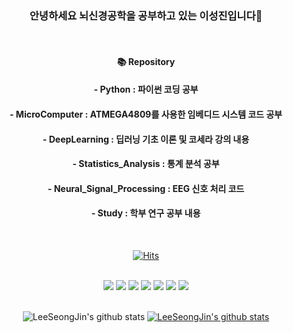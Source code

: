 <div align=center>
  
### 안녕하세요 뇌신경공학을 공부하고 있는 이성진입니다👋  
<br/>

#### 📚 Repository
#### - Python : 파이썬 코딩 공부
#### - MicroComputer : ATMEGA4809를 사용한 임베디드 시스템 코드 공부
#### - DeepLearning : 딥러닝 기초 이론 및 코세라 강의 내용
#### - Statistics_Analysis : 통계 분석 공부
#### - Neural_Signal_Processing : EEG 신호 처리 코드
#### - Study : 학부 연구 공부 내용
<br/>

<!--
**2tjdwls/2tjdwls** is a ✨ _special_ ✨ repository because its `README.md` (this file) appears on your GitHub profile.

Here are some ideas to get you started:

- 🔭 I’m currently working on ...
- 🌱 I’m currently learning ...
- 👯 I’m looking to collaborate on ...
- 🤔 I’m looking for help with ...
- 💬 Ask me about ...
- 📫 How to reach me: ...
- 😄 Pronouns: ...
- ⚡ Fun fact: ...
-->

[![Hits](https://hits.seeyoufarm.com/api/count/incr/badge.svg?url=https%3A%2F%2Fgithub.com%2F2tjdwls&count_bg=%2379C83D&title_bg=%23555555&icon=&icon_color=%23E7E7E7&title=hits&edge_flat=false)](https://hits.seeyoufarm.com)

<br/>

<img src="https://img.shields.io/badge/Python-orange?style=flat&logo=Python&logoColor=E8E8E8"/>
<img src="https://img.shields.io/badge/C language-yellow?style=flat&logo=C&logoColor=E8E8E8"/>
<img src="https://img.shields.io/badge/Github-black?style=flat&logo=Github&logoColor=E8E8E8"/>
<img src="https://img.shields.io/badge/Notion-black?style=flat&logo=Notion&logoColor=E8E8E8"/>
<img src="https://img.shields.io/badge/PPT-red?style=flat&logo=Microsoft PowerPoint&logoColor=E8E8E8"/>
<img src="https://img.shields.io/badge/Excel-green?style=flat&logo=Microsoft Excel&logoColor=E8E8E8"/>
<img src="https://img.shields.io/badge/Word-blue?style=flat&logo=Microsoft Word&logoColor=E8E8E8"/>

<br/>
<br/>
  
![LeeSeongJin's github stats](https://github-readme-stats.vercel.app/api?username=2tjdwls&show_icons=true)
[![LeeSeongJin's github stats](https://github-readme-stats.vercel.app/api/top-langs/?username=2tjdwls&show_icons=true&hide_border=true&title_color=004386&icon_color=004386&layout=compact)](https://github.com/2tjdwls)

</div>
